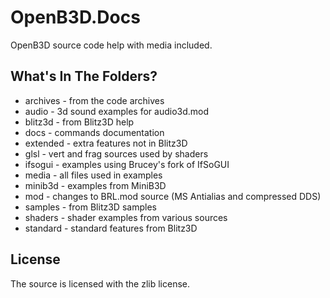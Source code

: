 OpenB3D.Docs
===============

OpenB3D source code help with media included.

## What's In The Folders?

* archives - from the code archives
* audio - 3d sound examples for audio3d.mod
* blitz3d - from Blitz3D help
* docs - commands documentation
* extended - extra features not in Blitz3D
* glsl - vert and frag sources used by shaders
* ifsogui - examples using Brucey's fork of IfSoGUI
* media - all files used in examples
* minib3d - examples from MiniB3D
* mod - changes to BRL.mod source (MS Antialias and compressed DDS)
* samples - from Blitz3D samples
* shaders - shader examples from various sources
* standard - standard features from Blitz3D

## License

The source is licensed with the zlib license.


